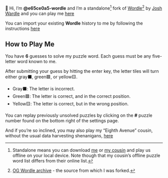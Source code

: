 :wave: Hi, I’m **@e65ce0a5-wordle** and I’m a standalone[^1] fork of [Wordle](https://www.powerlanguage.co.uk/wordle/)[^2] by [Josh Wardle](https://twitter.com/powerlanguish) and you can play me [here](https://e65ce0a5-wordle.github.io/e65ce0a5-wordle/)

You can import your existing **Wordle** history to me by following the instructions [here](https://e65ce0a5-wordle.github.io/e65ce0a5-wordle/migrate.html)

## How to Play Me

You have **6** guesses to solve my puzzle word.
Each guess must be any five-letter word known to me.

After submitting your guess by hitting the enter key, the letter tiles will turn either gray⬛, green🟩, or yellow🟨.

- Gray⬛: The letter is incorrect.
- Green🟩: The letter is correct, and in the correct position.
- Yellow🟨: The letter is correct, but in the wrong position.

You can replay previously unsolved puzzles by clicking on the **#** puzzle number found on the bottom right of the settings page.

And if you’re so inclined, you may also play my “Eighth Avenue” cousin, without the usual data harvesting shenanigans, [here](https://e65ce0a5-wordle.github.io/e65ce0a5-wordle/4d41d2be.html)

[^1]: Standalone means you can download [me](https://e65ce0a5-wordle.github.io/e65ce0a5-wordle/index.html) or [my cousin](https://e65ce0a5-wordle.github.io/e65ce0a5-wordle/4d41d2be.html) and play us offline on your local device. Note though that my cousin’s offline puzzle word list differs from their online list.

[^2]: [OG Wordle archive](https://github.com/e65ce0a5-wordle/e65ce0a5-wordle/tree/main/og.wordle) - the source from which I was forked.
